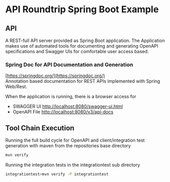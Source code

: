 # API Roundtrip Spring Boot Example


## API
A REST-full API server provided as Spring Boot application.
The Application makes use of automated tools for documenting and generating OpenAPI specifications and Swagger UIs for comfortable user access based.

### Spring Doc for API Documentation and Generation
[https://springdoc.org/](https://springdoc.org/)    
Annotation based documentation for REST APIs implemented with Spring Web/Rest.

When the application is running, there is a browser access for

- SWAGGER UI [http://localhost:8080/swagger-ui.html](http://localhost:8080/swagger-ui.html)
- OpenAPI File [http://localhost:8080/v3/api-docs](http://localhost:8080/v3/api-docs)


## Tool Chain Execution

Running the full build cycle for OpenAPI and client/integration test generation with maven from the repositories base directory

```bash
mvn verify
```

Running the integration tests in the integrationtest sub directory

```bash
integrationtest>mvn verify -P integrationtest
```

